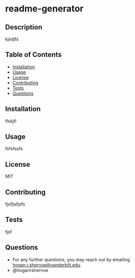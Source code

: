 # readme-generator

## Description
kjsdjfs

## Table of Contents
 - [Installation](#installation)
 - [Usage](#usage)
 - [License](#license)
 - [Contributing](#contributing)
 - [Tests](#tests)
 - [Questions](#Questions)

## Installation
flskjfl

## Usage
fsfsfssfs

## License
MIT

## Contributing
fjslfjsfjsfs
## Tests
fjsf
## Questions
 * For any further questions, you may reach out by emailing [hogan.r.sherrow@vanderbilt.edu](hogan.r.sherrow@vanderbilt.edu).
 * @hoganrsherrow